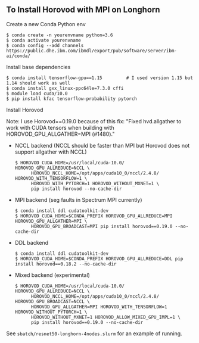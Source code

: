 ## To Install Horovod with MPI on Longhorn

Create a new Conda Python env
```
$ conda create -n yourenvname python=3.6
$ conda activate yourenvname
$ conda config --add channels https://public.dhe.ibm.com/ibmdl/export/pub/software/server/ibm-ai/conda/
```

Install base dependencies
```
$ conda install tensorflow-gpu==1.15         # I used version 1.15 but 1.14 should work as well
$ conda install gxx_linux-ppc64le=7.3.0 cffi
$ module load cuda/10.0
$ pip install kfac tensorflow-probability pytorch
```

Install Horovod 

Note: I use Horovod==0.19.0 because of this fix: "Fixed hvd.allgather to work with CUDA tensors when building with HOROVOD_GPU_ALLGATHER=MPI (#1480)."

- NCCL backend (NCCL should be faster than MPI but Horovod does not support allgather with NCCL)
  ```
  $ HOROVOD_CUDA_HOME=/usr/local/cuda-10.0/ HOROVOD_GPU_ALLREDUCE=NCCL \
        HOROVOD_NCCL_HOME=/opt/apps/cuda10_0/nccl/2.4.8/ HOROVOD_WITH_TENSORFLOW=1 \
        HOROVOD_WITH_PYTORCH=1 HOROVOD_WITHOUT_MXNET=1 \
        pip install horovod --no-cache-dir
  ```

- MPI backend (seg faults in Spectrum MPI currently)
  ```
  $ conda install ddl cudatoolkit-dev
  $ HOROVOD_CUDA_HOME=$CONDA_PREFIX HOROVOD_GPU_ALLREDUCE=MPI HOROVOD_GPU_ALLGATHER=MPI \
        HOROVOD_GPU_BROADCAST=MPI pip install horovod==0.19.0 --no-cache-dir
  ```
  
- DDL backend
  ```
  $ conda install ddl cudatoolkit-dev
  $ HOROVOD_CUDA_HOME=$CONDA_PREFIX HOROVOD_GPU_ALLREDUCE=DDL pip install horovod==0.18.2 --no-cache-dir
  ```
  
- Mixed backend (experimental)
  ```
  $ HOROVOD_CUDA_HOME=/usr/local/cuda-10.0/ HOROVOD_GPU_ALLREDUCE=NCCL \
        HOROVOD_NCCL_HOME=/opt/apps/cuda10_0/nccl/2.4.8/ HOROVOD_GPU_BROADCAST=NCCL \
        HOROVOD_GPU_ALLGATHER=MPI HOROVOD_WITH_TENSORFLOW=1 HOROVOD_WITHOUT_PYTORCH=1 \
        HOROVOD_WITHOUT_MXNET=1 HOROVOD_ALLOW_MIXED_GPU_IMPL=1 \
        pip install horovod==0.19.0 --no-cache-dir
  ```
      
See `sbatch/resnet50-longhorn-4nodes.slurm` for an example of running.
